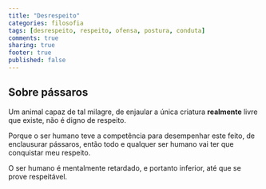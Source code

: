 ```yaml
---
title: "Desrespeito"
categories: filosofia
tags: [desrespeito, respeito, ofensa, postura, conduta]
comments: true
sharing: true
footer: true
published: false
---
```


## Sobre pássaros

Um animal capaz de tal milagre, de enjaular a única criatura **realmente** livre que existe, não é digno de respeito.

Porque o ser humano teve a competência para desempenhar este feito, de enclausurar pássaros, então todo e qualquer ser humano vai ter que conquistar meu respeito.

O ser humano é mentalmente retardado, e portanto inferior, até que se prove respeitável.

